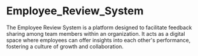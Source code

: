 # Employee_Review_System
The Employee Review System is a platform designed to facilitate feedback sharing among team members within an organization. It acts as a digital space where employees can offer insights into each other's performance, fostering a culture of growth and collaboration.
